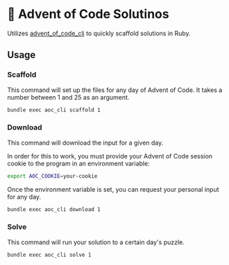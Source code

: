 # 🎄 Advent of Code Solutinos

Utilizes [advent_of_code_cli](https://github.com/egiurleo/advent_of_code_cli) to quickly scaffold solutions in Ruby.

## Usage

### Scaffold

This command will set up the files for any day of Advent of Code. It takes a number between 1 and 25 as an argument.

```bash
bundle exec aoc_cli scaffold 1
```

### Download

This command will download the input for a given day.

In order for this to work, you must provide your Advent of Code session cookie to the program in an environment variable:

```bash
export AOC_COOKIE=your-cookie
```

Once the environment variable is set, you can request your personal input for any day.

```bash
bundle exec aoc_cli download 1
```

### Solve

This command will run your solution to a certain day's puzzle.

```bash
bundle exec aoc_cli solve 1
```
